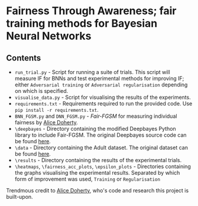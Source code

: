 # Fairness Through Awareness; fair training methods for Bayesian Neural Networks 

## Contents 

- `run_trial.py` - Script for running a suite of trials. This script will measure IF for BNNs and test experimental methods for improving IF; either `Adversarial training` or `Adversarial regularisation`
  depending on which is specified. 
- `visualise_data.py` - Script for visualising the results of the experiments.
- `requirements.txt` - Requirements required to run the provided code. Use `pip install -r requirements.txt`.
- `BNN_FGSM.py` and `DNN_FGSM.py` -  _Fair-FGSM_ for measuring individual fairness by [Alice Doherty](https://github.com/alicedoherty/bayesian-individual-fairness).
- `\deepbayes` - Directory containing the modified Deepbayes Python library to include Fair-FGSM. The original Deepbayes source code can be found [here](https://github.com/matthewwicker/deepbayes).
- `\data` - Directory containing the Adult dataset. The original dataset can be found [here](https://archive.ics.uci.edu/ml/datasets/adult).
- `\results` - Directory containing the results of the experimental trials.
- `\heatmaps`, `\fairness_acc_plots`, `\epsilon_plots` - Directories containing the graphs visualising the experimental results. Separated by 
which form of improvement was used, `Training` or `Regularisation`

Trendmous credit to [Alice Doherty](https://github.com/alicedoherty/bayesian-individual-fairness), who's code and research this project is built-upon. 
